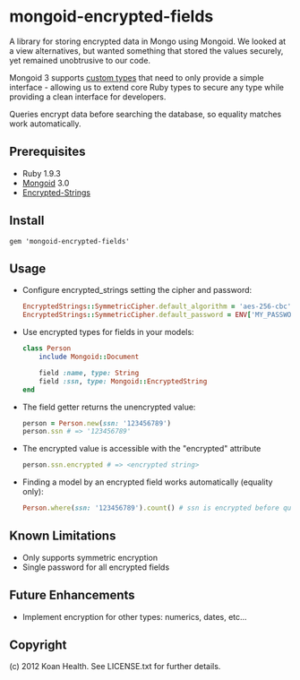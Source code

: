 mongoid-encrypted-fields
========================

A library for storing encrypted data in Mongo using Mongoid.  We looked at a view alternatives, but wanted something that stored the values securely, yet remained unobtrusive to our code.

Mongoid 3 supports [custom types](http://mongoid.org/en/mongoid/docs/documents.html) that need to only provide a simple interface - allowing us to extend core Ruby types to secure any type while providing a clean interface for developers.

Queries encrypt data before searching the database, so equality matches work automatically.

## Prerequisites
* Ruby 1.9.3
* [Mongoid](http://mongoid.org) 3.0
* [Encrypted-Strings](https://github.com/pluginaweek/encrypted_strings)

## Install
    gem 'mongoid-encrypted-fields'

## Usage
* Configure encrypted_strings setting the cipher and password:
    ```Ruby
    EncryptedStrings::SymmetricCipher.default_algorithm = 'aes-256-cbc'
    EncryptedStrings::SymmetricCipher.default_password = ENV['MY_PASSWORD'] # please don't hard code this
    ```
* Use encrypted types for fields in your models:
    ```Ruby
    class Person
        include Mongoid::Document

        field :name, type: String
        field :ssn, type: Mongoid::EncryptedString
    end
    ```
* The field getter returns the unencrypted value:
    ```Ruby
    person = Person.new(ssn: '123456789')
    person.ssn # => '123456789'
    ```
* The encrypted value is accessible with the "encrypted" attribute
    ```Ruby
    person.ssn.encrypted # => <encrypted string>
    ```
* Finding a model by an encrypted field works automatically (equality only):
    ```Ruby
    Person.where(ssn: '123456789').count() # ssn is encrypted before querying the database
    ```

## Known Limitations
* Only supports symmetric encryption
* Single password for all encrypted fields

## Future Enhancements
* Implement encryption for other types: numerics, dates, etc...

## Copyright
(c) 2012 Koan Health. See LICENSE.txt for further details.